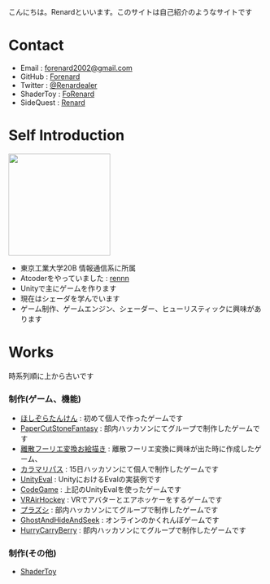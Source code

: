 こんにちは。Renardといいます。このサイトは自己紹介のようなサイトです
# Contact

- Email : forenard2002@gmail.com
- GitHub : [Forenard](https://github.com/Forenard)
- Twitter : [@Renardealer](https://twitter.com/Renardealer)
- ShaderToy : [FoRenard](https://www.shadertoy.com/user/FoRenard)
- SideQuest : [Renard](https://sidequestvr.com/user/735125)

# Self Introduction

<img src="https://user-images.githubusercontent.com/64544361/118407508-06419400-b6bc-11eb-8f27-6c1672a27185.png" width="200">


- 東京工業大学20B 情報通信系に所属
- Atcoderをやっていました : [rennn](https://atcoder.jp/users/rennn)
- Unityで主にゲームを作ります
- 現在はシェーダを学んでいます
- ゲーム制作、ゲームエンジン、シェーダー、ヒューリスティックに興味があります

# Works

時系列順に上から古いです

### 制作(ゲーム、機能)

- [ほしぞらたんけん](https://github.com/Forenard/Exploring-the-Starry-Sky) : 初めて個人で作ったゲームです
- [PaperCutStoneFantasy](https://github.com/Forenard/PaperCutStoneFantasy) : 部内ハッカソンにてグループで制作したゲームです
- [離散フーリエ変換お絵描き](https://github.com/Forenard/DFT_FourierDrawer) : 離散フーリエ変換に興味が出た時に作成したゲーム、
- [カラマリパス](https://unityroom.com/games/calamaripath) : 15日ハッカソンにて個人で制作したゲームです
- [UnityEval](https://github.com/Forenard/Unity_Eval_Expamle) : UnityにおけるEvalの実装例です
- [CodeGame](https://github.com/Forenard/CodeGame_exe) : 上記のUnityEvalを使ったゲームです
- [VRAirHockey](https://sidequestvr.com/app/4261/vrairhockey) : VRでアバターとエアホッケーをするゲームです
- [プラズシ](http://purazushi.trap.games/) : 部内ハッカソンにてグループで制作したゲームです
- [GhostAndHideAndSeek](https://unityroom.com/games/gahas) : オンラインのかくれんぼゲームです
- [HurryCarryBerry](https://drive.google.com/drive/folders/13GFZ4gnL8uZ6hw0WM67ZUOiNMjdjViKu) : 部内ハッカソンにてグループで制作したゲームです


### 制作(その他)

- [ShaderToy](https://www.shadertoy.com/user/FoRenard)
